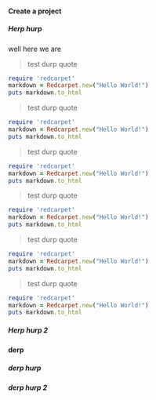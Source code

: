 #### Create a project

##### Herp hurp

well here we are

> test
> durp
> quote

```ruby
require 'redcarpet'
markdown = Redcarpet.new("Hello World!")
puts markdown.to_html
```

> test
> durp
> quote

```ruby
require 'redcarpet'
markdown = Redcarpet.new("Hello World!")
puts markdown.to_html
```

> test
> durp
> quote

```ruby
require 'redcarpet'
markdown = Redcarpet.new("Hello World!")
puts markdown.to_html
```

> test
> durp
> quote

```ruby
require 'redcarpet'
markdown = Redcarpet.new("Hello World!")
puts markdown.to_html
```

> test
> durp
> quote

```ruby
require 'redcarpet'
markdown = Redcarpet.new("Hello World!")
puts markdown.to_html
```

> test
> durp
> quote

```ruby
require 'redcarpet'
markdown = Redcarpet.new("Hello World!")
puts markdown.to_html
```

##### Herp hurp 2

#### derp

##### derp hurp

##### derp hurp 2


